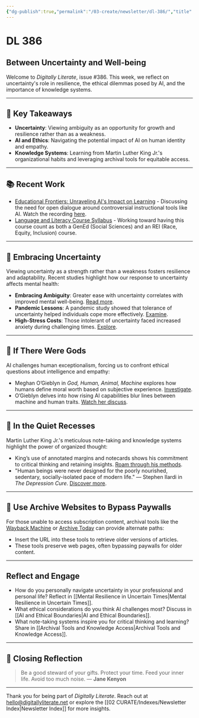 ```yaml
---
{"dg-publish":true,"permalink":"/03-create/newsletter/dl-386/","title":"Between Uncertainty and Well-being","tags":["uncertainty","generative-ai","mental-health","digital-literacy","productivity"]}
---
```



# DL 386

## Between Uncertainty and Well-being

Welcome to _Digitally Literate_, issue #386. This week, we reflect on uncertainty's role in resilience, the ethical dilemmas posed by AI, and the importance of knowledge systems.

---

## 🔖 Key Takeaways
- **Uncertainty**: Viewing ambiguity as an opportunity for growth and resilience rather than as a weakness.
- **AI and Ethics**: Navigating the potential impact of AI on human identity and empathy.
- **Knowledge Systems**: Learning from Martin Luther King Jr.'s organizational habits and leveraging archival tools for equitable access.

---

## 📚 Recent Work
- [Educational Frontiers: Unraveling AI's Impact on Learning](https://docs.google.com/presentation/d/1QYOkTHnQHtnytBxRCzoTgKc_sj34KS3n3YFEI5lCdZg/edit?usp=sharing) - Discussing the need for open dialogue around controversial instructional tools like AI. Watch the recording [here](https://shsu.zoom.us/rec/play/zcGnO6H7SAFLcsk0elemVbALfX6g-edPl77Xf_OhQZELcb2iC_o6u5d9xHn87-p7_pB4YnPVTrRfHXuF.05jP12BMJAORRqcX?canPlayFromShare=true&from=share_recording_detail&continueMode=true&componentName=rec-play&originRequestUrl=https%3A%2F%2Fshsu.zoom.us%2Frec%2Fshare%2FBjlPMVAREMCDIwM5h1sv4Xt7JTDXZNiS5ZXUIon3QNlmTHb_jJfCZTKUTCwccZGs.gvhr2WUfcqHcbUEr).
- [Language and Literacy Course Syllabus](https://docs.google.com/document/d/1gKvDWPbSbH-PruXlGGZvtOfayZbvrm1VK-k7-CTYW0U/edit?usp=sharing) - Working toward having this course count as both a GenEd (Social Sciences) and an REI (Race, Equity, Inclusion) course.

---

## 🌱 Embracing Uncertainty

Viewing uncertainty as a strength rather than a weakness fosters resilience and adaptability. Recent studies highlight how our response to uncertainty affects mental health:
- **Embracing Ambiguity**: Greater ease with uncertainty correlates with improved mental well-being. [Read more](https://www.nytimes.com/2024-01-13/opinion/uncertainty-anxiety-psychology.html).
- **Pandemic Lessons**: A pandemic study showed that tolerance of uncertainty helped individuals cope more effectively. [Examine](https://www.researchgate.net/publication/343409944_Coping_and_tolerance_of_uncertainty).
- **High-Stress Costs**: Those intolerant of uncertainty faced increased anxiety during challenging times. [Explore](https://www.ncbi.nlm.nih.gov/pmc/articles/PMC8608787/).

---

## 🤖 If There Were Gods

AI challenges human exceptionalism, forcing us to confront ethical questions about intelligence and empathy:
- Meghan O’Gieblyn in *God, Human, Animal, Machine* explores how humans define moral worth based on subjective experience. [Investigate](https://www.vox.com/the-highlight/23777171/ai-animals-rights-cruelty-transhumanism-bostrom).
- O’Gieblyn delves into how rising AI capabilities blur lines between machine and human traits. [Watch her discuss](https://archive.org/details/CSPAN2_20220224_104400_Meghan_OGieblyn_God_Human_Animal_Machine).

---

## 📖 In the Quiet Recesses

Martin Luther King Jr.'s meticulous note-taking and knowledge systems highlight the power of organized thought:
- King’s use of annotated margins and notecards shows his commitment to critical thinking and retaining insights. [Roam through his methods](https://jillianhess.substack.com/p/martin-luther-king-jrs-organizational).
- "Human beings were never designed for the poorly nourished, sedentary, socially-isolated pace of modern life." — Stephen Ilardi in *The Depression Cure*. [Discover more](https://bookshop.org/p/books/the-depression-cure-the-6-step-program-to-beat-depression-without-drugs-stephen-s-ilardi/16607759).

---

## 🧰 Use Archive Websites to Bypass Paywalls

For those unable to access subscription content, archival tools like the [Wayback Machine](https://archive.org/web/) or [Archive Today](https://archive.ph/) can provide alternate paths:
- Insert the URL into these tools to retrieve older versions of articles.
- These tools preserve web pages, often bypassing paywalls for older content.

---

## Reflect and Engage
- How do you personally navigate uncertainty in your professional and personal life? Reflect in [[Mental Resilience in Uncertain Times\|Mental Resilience in Uncertain Times]].
- What ethical considerations do you think AI challenges most? Discuss in [[AI and Ethical Boundaries\|AI and Ethical Boundaries]].
- What note-taking systems inspire you for critical thinking and learning? Share in [[Archival Tools and Knowledge Access\|Archival Tools and Knowledge Access]].

---

## 🌟 Closing Reflection

> Be a good steward of your gifts. Protect your time. Feed your inner life. Avoid too much noise. — **Jane Kenyon**

---

Thank you for being part of _Digitally Literate_. Reach out at hello@digitallyliterate.net or explore the [[02 CURATE/Indexes/Newsletter Index\|Newsletter Index]] for more insights.

